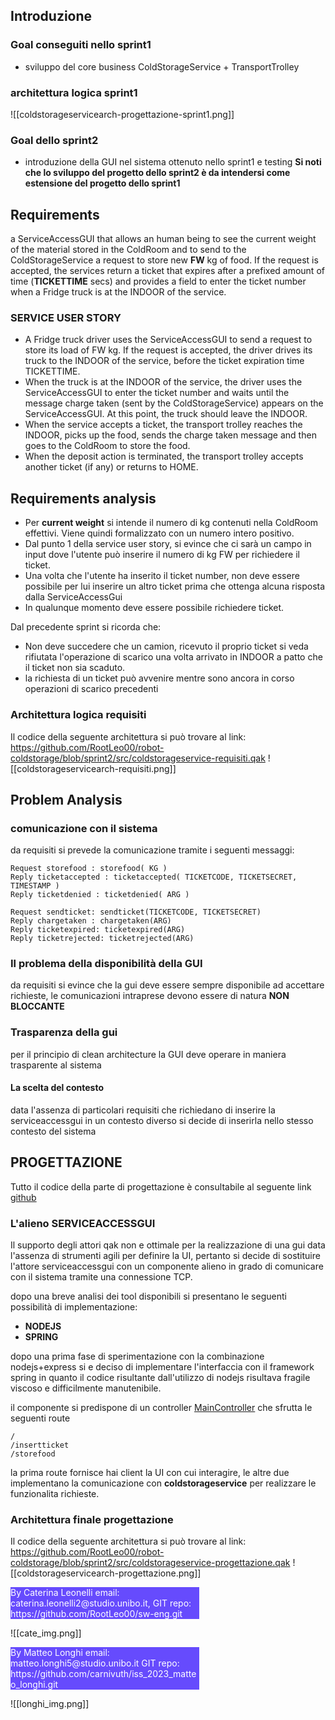 
## Introduzione
### Goal conseguiti nello sprint1
- sviluppo del core business ColdStorageService + TransportTrolley
### architettura logica sprint1
![[coldstorageservicearch-progettazione-sprint1.png]]
### Goal dello sprint2
- introduzione della  GUI nel sistema ottenuto nello sprint1 e testing
**Si noti che lo sviluppo del progetto dello sprint2 è da intendersi come estensione del progetto dello sprint1**

## Requirements
a ServiceAccessGUI that allows an human being to see the current weight of the material stored in the ColdRoom and to send to the ColdStorageService a request to store new **FW** kg of food. If the request is accepted, the services return a ticket that expires after a prefixed amount of time (**TICKETTIME** secs) and provides a field to enter the ticket number when a Fridge truck is at the INDOOR of the service.

### SERVICE USER STORY
- A Fridge truck driver uses the ServiceAccessGUI to send a request to store its load of FW kg. If the request is accepted, the driver drives its truck to the INDOOR of the service, before the ticket expiration time TICKETTIME.
- When the truck is at the INDOOR of the service, the driver uses the ServiceAccessGUI to enter the ticket number and waits until the message charge taken (sent by the ColdStorageService) appears on the ServiceAccessGUI. At this  point, the truck should leave the INDOOR.
- When the service accepts a ticket, the transport trolley reaches the INDOOR, picks up the food, sends the charge taken message and then goes to the ColdRoom to store the food.
- When the deposit action is terminated, the transport trolley accepts another ticket (if any) or returns to HOME.



## Requirements analysis

- Per **current weight** si intende il numero di kg contenuti nella ColdRoom effettivi. Viene quindi formalizzato con un numero intero positivo.
- Dal punto 1 della service user story, si evince che ci sarà un campo in input dove l'utente può inserire il numero di kg FW per richiedere il ticket.
- Una volta che l'utente ha inserito il ticket number, non deve essere possibile per lui inserire un altro ticket prima che ottenga alcuna risposta dalla ServiceAccessGui
- In qualunque momento deve essere possibile richiedere ticket.

Dal precedente sprint si ricorda che:
- Non deve succedere che un camion, ricevuto il proprio ticket si veda rifiutata l'operazione di scarico una volta arrivato in INDOOR a patto che il ticket non sia scaduto.
- la richiesta di un ticket può avvenire mentre sono ancora in corso operazioni di scarico precedenti
### Architettura logica requisiti
Il codice della seguente architettura si può trovare al link:
https://github.com/RootLeo00/robot-coldstorage/blob/sprint2/src/coldstorageservice-requisiti.qak
![[coldstorageservicearch-requisiti.png]]
## Problem Analysis

### comunicazione con il sistema 
da requisiti si prevede la comunicazione tramite i seguenti messaggi:

```
Request storefood : storefood( KG )
Reply ticketaccepted : ticketaccepted( TICKETCODE, TICKETSECRET, TIMESTAMP ) 
Reply ticketdenied : ticketdenied( ARG ) 

Request sendticket: sendticket(TICKETCODE, TICKETSECRET)
Reply chargetaken : chargetaken(ARG)
Reply ticketexpired: ticketexpired(ARG)
Reply ticketrejected: ticketrejected(ARG)
```

### Il problema della disponibilità della GUI
da requisiti si evince che la gui deve essere sempre disponibile ad accettare richieste, le comunicazioni intraprese devono essere di natura **NON BLOCCANTE**

### Trasparenza della gui
per il principio di clean architecture la GUI deve operare in maniera trasparente al sistema

#### La scelta del contesto
data l'assenza di particolari requisiti che richiedano di inserire la serviceaccessgui in un contesto diverso si decide di inserirla nello stesso contesto del sistema

## PROGETTAZIONE

Tutto il codice della parte di progettazione è consultabile al seguente link [github](https://github.com/RootLeo00/robot-coldstorage/tree/sprint2)

### L'alieno SERVICEACCESSGUI

Il supporto degli attori qak non e ottimale per la realizzazione di una gui data l'assenza di strumenti agili per definire la UI, pertanto si decide di sostituire l'attore serviceaccessgui con un componente alieno in grado di comunicare con il sistema tramite una connessione TCP.

dopo una breve analisi dei tool disponibili si presentano le seguenti possibilità di implementazione:
- **NODEJS** 
- **SPRING**

dopo una prima fase di sperimentazione con  la combinazione nodejs+express si e deciso di implementare l'interfaccia con il framework spring in quanto il codice risultante dall'utilizzo di nodejs risultava fragile viscoso e difficilmente manutenibile.

il componente si predispone di un controller [MainController](https://github.com/RootLeo00/robot-coldstorage/blob/sprint2/serviceaccessgui/src/main/java/com/unibo/serviceaccessgui/MainController.java)
che sfrutta le seguenti route 
~~~
/
/insertticket
/storefood
~~~

la prima route fornisce hai client la UI con cui interagire,
le altre due implementano la comunicazione con **coldstorageservice** per realizzare le funzionalita richieste.
### Architettura finale progettazione
Il codice della seguente architettura si può trovare al link:
https://github.com/RootLeo00/robot-coldstorage/blob/sprint2/src/coldstorageservice-progettazione.qak
![[coldstorageservicearch-progettazione.png]]


<div style="background-color:rgba(86, 56, 253, 0.9); width:60%;text-align:left;color:white">
        By Caterina Leonelli email: caterina.leonelli2@studio.unibo.it,
        GIT repo: https://github.com/RootLeo00/sw-eng.git
    </div>

![[cate_img.png]]

<div style="background-color:rgba(86, 56, 253, 0.9); width:60%;text-align:left;color:white">
By Matteo Longhi email: matteo.longhi5@studio.unibo.it
GIT repo: https://github.com/carnivuth/iss_2023_matteo_longhi.git
</div>


![[longhi_img.png]]